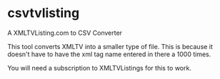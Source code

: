 # csvtvlisting
A XMLTVListing.com to CSV Converter
<p>
  This tool converts XMLTV into a smaller type of
  file. This is because it doesn't have to have
  the xml tag name entered in there a 1000 times.
</p>
You will need a subscription to XMLTVListings for
this to work.

